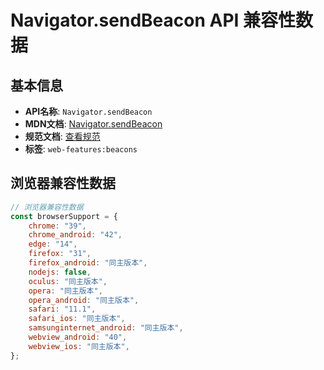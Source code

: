 # Navigator.sendBeacon API 兼容性数据

## 基本信息

- **API名称**: `Navigator.sendBeacon`
- **MDN文档**: [Navigator.sendBeacon](https://developer.mozilla.org/docs/Web/API/Navigator/sendBeacon)
- **规范文档**: [查看规范](https://w3c.github.io/beacon/#sendbeacon-method)
- **标签**: `web-features:beacons`

## 浏览器兼容性数据

```javascript
// 浏览器兼容性数据
const browserSupport = {
    chrome: "39",
    chrome_android: "42",
    edge: "14",
    firefox: "31",
    firefox_android: "同主版本",
    nodejs: false,
    oculus: "同主版本",
    opera: "同主版本",
    opera_android: "同主版本",
    safari: "11.1",
    safari_ios: "同主版本",
    samsunginternet_android: "同主版本",
    webview_android: "40",
    webview_ios: "同主版本",
};

```

